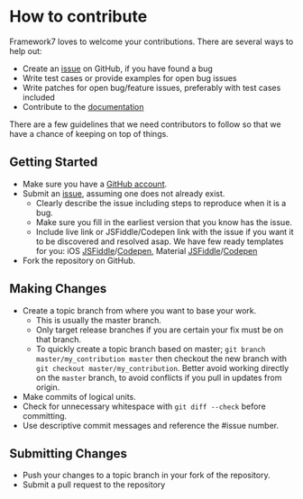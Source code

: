 # How to contribute

Framework7 loves to welcome your contributions. There are several ways to help out:

* Create an [issue](https://github.com/nolimits4web/Framework7/issues) on GitHub, if you have found a bug
* Write test cases or provide examples for open bug issues
* Write patches for open bug/feature issues, preferably with test cases included
* Contribute to the [documentation](https://github.com/nolimits4web/Framework7-Website)

There are a few guidelines that we need contributors to follow so that we have a
chance of keeping on top of things.


## Getting Started

* Make sure you have a [GitHub account](https://github.com/signup/free).
* Submit an [issue](https://github.com/nolimits4web/Framework7/issues), assuming one does not already exist.
  * Clearly describe the issue including steps to reproduce when it is a bug.
  * Make sure you fill in the earliest version that you know has the issue.
  * Include live link or JSFiddle/Codepen link with the issue if you want it to be discovered and resolved asap. We have few ready templates for you: iOS [JSFiddle](https://jsfiddle.net/mvs820k0/)/[Codepen](https://codepen.io/nolimits4web/pen/vXmmgG), Material [JSFiddle](https://jsfiddle.net/u8a87yd2/2/)/[Codepen](https://codepen.io/nolimits4web/pen/pEPPPK)
* Fork the repository on GitHub.

## Making Changes

* Create a topic branch from where you want to base your work.
  * This is usually the master branch.
  * Only target release branches if you are certain your fix must be on that
    branch.
  * To quickly create a topic branch based on master; `git branch
    master/my_contribution master` then checkout the new branch with `git
    checkout master/my_contribution`. Better avoid working directly on the
    `master` branch, to avoid conflicts if you pull in updates from origin.
* Make commits of logical units.
* Check for unnecessary whitespace with `git diff --check` before committing.
* Use descriptive commit messages and reference the #issue number.

## Submitting Changes

* Push your changes to a topic branch in your fork of the repository.
* Submit a pull request to the repository